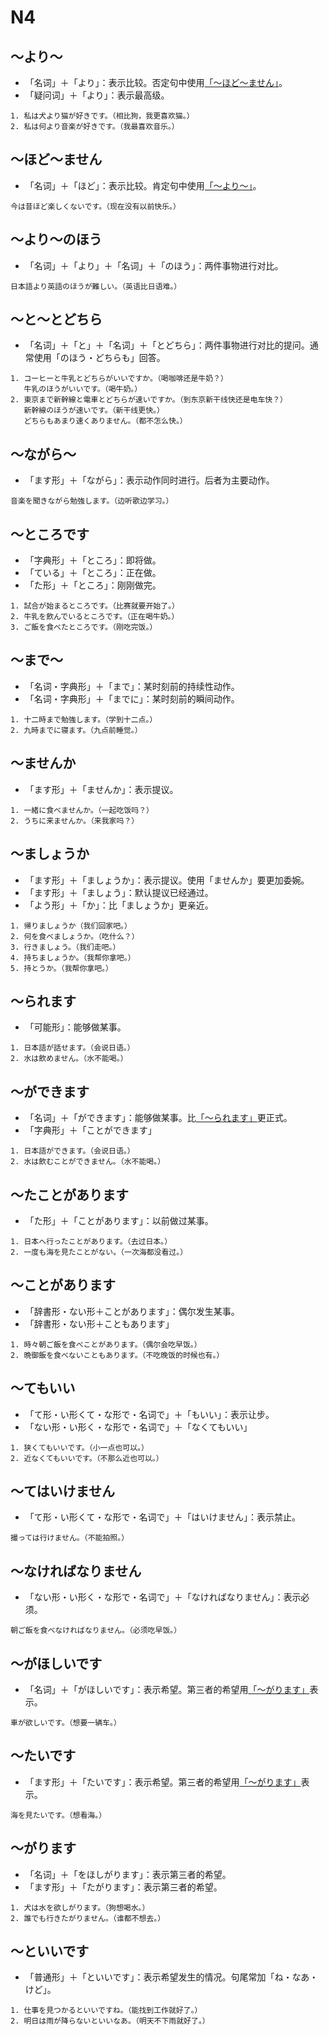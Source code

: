 # N4

## ～より～

- 「名词」＋「より」：表示比较。否定句中使用[「～ほど～ません」](#ほどません)。
- 「疑问词」＋「より」：表示最高级。

```
1. 私は犬より猫が好きです。（相比狗，我更喜欢猫。）
2. 私は何より音楽が好きです。（我最喜欢音乐。）
```

## ～ほど～ません

- 「名词」＋「ほど」：表示比较。肯定句中使用[「～より～」](#より)。

```
今は昔ほど楽しくないです。（现在没有以前快乐。）
```

## ～より～のほう

- 「名词」＋「より」＋「名词」＋「のほう」：两件事物进行对比。

```
日本語より英語のほうが難しい。（英语比日语难。）
```

## ～と～とどちら

- 「名词」＋「と」＋「名词」＋「とどちら」：两件事物进行对比的提问。通常使用「のほう・どちらも」回答。

```
1. コーヒーと牛乳とどちらがいいですか。（喝咖啡还是牛奶？）
   牛乳のほうがいいです。（喝牛奶。）
2. 東京まで新幹線と電車とどちらが速いですか。（到东京新干线快还是电车快？）
   新幹線のほうが速いです。（新干线更快。）
   どちらもあまり速くありません。（都不怎么快。）
```

## ～ながら～

- 「ます形」＋「ながら」：表示动作同时进行。后者为主要动作。

```
音楽を聞きながら勉強します。（边听歌边学习。）
```

## ～ところです

- 「字典形」＋「ところ」：即将做。
- 「ている」＋「ところ」：正在做。
- 「た形」＋「ところ」：刚刚做完。

```
1. 試合が始まるところです。（比赛就要开始了。）
2. 牛乳を飲んでいるところです。（正在喝牛奶。）
3. ご飯を食べたところです。（刚吃完饭。）
```

## ～まで～

- 「名词・字典形」＋「まで」：某时刻前的持续性动作。
- 「名词・字典形」＋「までに」：某时刻前的瞬间动作。

```
1. 十二時まで勉強します。（学到十二点。）
2. 九時までに寝ます。（九点前睡觉。）
```

## ～ませんか

- 「ます形」＋「ませんか」：表示提议。

```
1. 一緒に食べませんか。（一起吃饭吗？）
2. うちに来ませんか。（来我家吗？）
```

## ～ましょうか

- 「ます形」＋「ましょうか」：表示提议。使用「ませんか」要更加委婉。
- 「ます形」＋「ましょう」：默认提议已经通过。
- 「よう形」＋「か」：比「ましょうか」更亲近。

```
1. 帰りましょうか（我们回家吧。）
2. 何を食べましょうか。（吃什么？）
3. 行きましょう。（我们走吧。）
4. 持ちましょうか。（我帮你拿吧。）
5. 持とうか。（我帮你拿吧。）
```

## ～られます

- 「可能形」：能够做某事。

```
1. 日本語が話せます。（会说日语。）
2. 水は飲めません。（水不能喝。）
```

## ～ができます

- 「名词」＋「ができます」：能够做某事。比[「～られます」](#られます)更正式。
- 「字典形」＋「ことができます」

```
1. 日本語ができます。（会说日语。）
2. 水は飲むことができません。（水不能喝。）
```

## ～たことがあります

- 「た形」＋「ことがあります」：以前做过某事。

```
1. 日本へ行ったことがあります。（去过日本。）
2. 一度も海を見たことがない。（一次海都没看过。）
```

## ～ことがあります

- 「辞書形・ない形＋ことがあります」：偶尔发生某事。
- 「辞書形・ない形＋こともあります」

```
1. 時々朝ご飯を食べことがあります。（偶尔会吃早饭。）
2. 晩御飯を食べないこともあります。（不吃晚饭的时候也有。）
```

## ～てもいい

- 「て形・い形くて・な形で・名词で」＋「もいい」：表示让步。
- 「ない形・い形く・な形で・名词で」＋「なくてもいい」

```
1. 狭くてもいいです。（小一点也可以。）
2. 近なくてもいいです。（不那么近也可以。）
```

## ～てはいけません

- 「て形・い形くて・な形で・名词で」＋「はいけません」：表示禁止。

```
撮っては行けません。（不能拍照。）
```

## ～なければなりません

- 「ない形・い形く・な形で・名词で」＋「なければなりません」：表示必须。

```
朝ご飯を食べなければなりません。（必须吃早饭。）
```

## ～がほしいです

- 「名词」＋「がほしいです」：表示希望。第三者的希望用[「～がります」](#がります)表示。

```
車が欲しいです。（想要一辆车。）
```

## ～たいです

- 「ます形」＋「たいです」：表示希望。第三者的希望用[「～がります」](#がります)表示。

```
海を見たいです。（想看海。）
```

## ～がります

- 「名词」＋「をほしがります」：表示第三者的希望。
- 「ます形」＋「たがります」：表示第三者的希望。

```
1. 犬は水を欲しがります。（狗想喝水。）
2. 誰でも行きたがりません。（谁都不想去。）
```

## ～といいです

- 「普通形」＋「といいです」：表示希望发生的情况。句尾常加「ね・なあ・けど」。

```
1. 仕事を見つかるといいですね。（能找到工作就好了。）
2. 明日は雨が降らないといいなあ。（明天不下雨就好了。）
```
